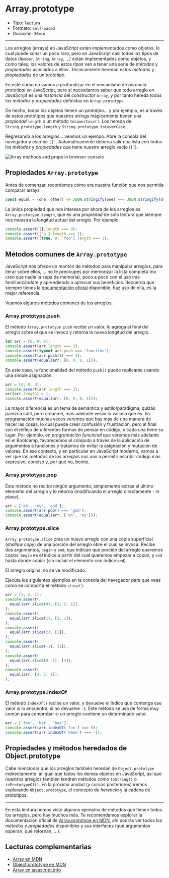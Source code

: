 # Array.prototype

- Tipo: `lectura`
- Formato: `self-paced`
- Duración: `30min`

***

Los arreglos (arrays) en JavaScript están implementados como objetos, lo cual
puede sonar un poco raro, pero en JavaScript casi todos los tipos de datos
(`Number`, `String`, `Array`, ...) están implementados como objetos, y como
tales, los valores de estos _tipos_ van a tener una serie de _métodos_ y
_propiedades_ asociados a ellos. Técnicamente heredan estos _métodos_ y
_propiedades_ de un _prototipo_.

En este curso no vamos a profundizar en el mecanismo de _herencia prototipal_
en JavaScript, pero sí necesitamos saber que todo arreglo en JavaScript es una
_instancia_ del _constructor_ `Array`, y por tanto hereda todos los _métodos_ y
_propiedades_ definidas en `Array.prototype`.

De hecho, todos los objetos tienen un _prototipo_... y por ejemplo, es a través
de estos prototipos que nuestros strings mágicamente tienen una _propiedad_
`length` o un método `toLowerCase()`. Los hereda de `String.prototype.length` y
`String.prototype.toLowerCase`.

Regresando a los arreglos... veamos un ejempo. Abre la consola del navegador y
escribe `[].`. Automáticamente debería salir una lista con todos los _métodos_ y
_propiedades_ que tiene nuestro arreglo vacío (`[]`).

![Array methods and props in browser console](https://user-images.githubusercontent.com/110297/37485550-c77d636e-2859-11e8-8b76-21fc103691e5.png)

## Propiedades `Array.prototype`

Antes de comenzar, recordemos cómo era nuestra función
que nos permitía comparar arrays

```js
const equal = (one, other) => JSON.stringify(one) === JSON.stringify(other);

```

La única propiedad que nos interesa por ahora de los arreglos es
`Array.prototype.length`, que es una propiedad de sólo lectura que siempre nos
muestra la longitud actual del arreglo. Por ejemplo:

```js
console.assert([].length === 0);
console.assert(['a'].length === 1);
console.assert([true, 0, 'foo'].length === 3);

```

## Métodos comunes de `Array.prototype`

JavaScript nos ofrece un montón de métodos para manipular arreglos, para iterar
sobre ellos, ... no te preocupes por memorizar la lista completa (no creo que
nadie la sepa de memoria), poco a poco con el uso irás familiarizándote y
aprendiendo a apreciar sus beneficios. Recuerda que siempre tienes la
[documentación oficial](https://developer.mozilla.org/en-US/docs/Web/JavaScript/Reference/Global_Objects/Array)
disponible, haz uso de ella, es la mejor referencia.

Veamos algunos métodos comunes de los arreglos.

### Array.prototype.push

El método `Array.prototype.push` recibe un valor, lo agrega al final del
arreglo sobre el que se invocó y retorna la nueva longitud del arreglo.

```js
let arr = [0, 0, 0];
console.assert(arr.length === 3);
console.assert(typeof arr.push === 'function');
console.assert(arr.push(1) === 4);
console.assert(equal(arr, [0, 0, 0, 1]));

```

En este caso, la funcionalidad del método `push()` puede replicarse usando una
simple asignación:

```js
arr = [0, 0, 0];
console.assert(arr.length === 3);
arr[arr.length] = 1;
console.assert(equal(arr, [0, 0, 0, 1]));

```

La mayor diferencia es un tema de semántica y estilo/paradigma, quizás parezca
sútil, pero creanme, más adelante verán lo valiosa que es. En programación
muchas veces veremos que hay más de una manera de hacer las cosas, lo cual puede
crear confusión y frustración, pero al final son el reflejo de diferentes formas
de pensar en código, y cada una tiene su lugar. Por ejemplo, en _programación
funcional_ que veremos más adelante en el Bootcamp, favorecemos el cómputo a
través de la aplicación de argumentos a funciones y tratamos de evitar la
asignación y mutación de valores. En ese contexto, y en particular en JavaScript
moderno, vamos a ver que los métodos de los arreglos nos van a permitir escribir
código más expresivo, conciso y, por qué no, bonito.

### Array.prototype.pop

Éste método no recibe ningún argumento, simplemente extrae el último elemento
del arreglo y lo retorna (modificando el arreglo directamente - _in place_).

```js
arr = ['oh', 'my', 'god'];
console.assert(arr.pop() === 'god');
console.assert(equal(arr, ['oh', 'my']));

```

### Array.prototype.slice

`Array.prototype.slice` crea un nuevo arreglo con una copia superficial
(_shallow copy_) de una porción del arreglo obre el cual se invoca. Recibe dos
argumentos, `begin` y `end`, que indican que porción del arreglo queremos
copiar. `begin` es el índice a partir del cual queremos empezar a copiar, y
`end` hasta donde copiar (sin incluir el elemento con índice `end`).

El arreglo original no se ve modificado.

Ejecuta los siguientes ejemplos en la consola del navegador para que veas como
se comporta el método `slice()`.

```js
arr = [3, 2, 1];
console.assert(
  equal(arr.slice(0), [3, 2, 1]),
);
console.assert(
  equal(arr.slice(1), [2, 1]),
);
console.assert(
  equal(arr.slice(2), [1]),
);
console.assert(
  equal(arr.slice(-1), [1]),
);
console.assert(
  equal(arr.slice(0, 1), [3]),
);
console.assert(
  equal(arr, [3, 2, 1]),
);

```

### Array.prototype.indexOf

El método `indexOf()` recibe un valor, y devuelve el índice que contenga ese
valor si lo encuentra, si no devuelve `-1`. Este método se usa de forma muy
común para comprobar si un arreglo contiene un determinado valor.

```js
arr = ['foo', 'bar', 'baz'];
console.assert(arr.indexOf('foo') === 0);
console.assert(arr.indexOf('hmmm') === -1);

```

## Propiedades y métodos heredados de Object.prototype

Cabe mencionar que los arreglos también heredan de `Object.prototype`
indirectamente, al igual que todos los demás objetos en JavaScript, así que
nuestros arreglos también tendrán métodos como `toString()` o `isPrototypeOf()`.
En la próxima unidad (y cursos posteriores) iremos explorando
`Object.prototype`, el concepto de _herencia_ y la cadena de prototipos.

***

En esta lectura hemos visto algunos ejemplos de métodos que tienen todos los
arreglos, pero hay muchos más. Te recomendamos explorar la documentación oficial
de [Array.prototype en MDN](https://developer.mozilla.org/en-US/docs/Web/JavaScript/Reference/Global_Objects/Array/prototype),
ahí podrás ver todos los _métodos_ y _propiedades_ disponibles y sus interfaces
(qué argumentos esperan, qué retornan, ...).

## Lecturas complementarias

- [Array en MDN](https://developer.mozilla.org/en-US/docs/Web/JavaScript/Reference/Global_Objects/Array)
- [Object.prototype en MDN](https://developer.mozilla.org/en-US/docs/Web/JavaScript/Reference/Global_Objects/Object/prototype)
- [Array en javascript.info](https://javascript.info/array)
